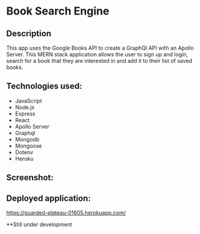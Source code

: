# Book Search Engine 

## Description

This app uses the Google Books API to create a GraphQl API with an Apollo Server. This MERN stack application allows the user to sign up and login, search for a book that they are interested in and add it to their list of saved books.

## Technologies used:
- JavaScript
- Node.js
- Express
- React
- Apollo Server
- Graphql
- Mongodb
- Mongoose
- Dotenv
- Heroku

## Screenshot:



## Deployed application:

https://guarded-plateau-01605.herokuapp.com/ 

**Still under development

